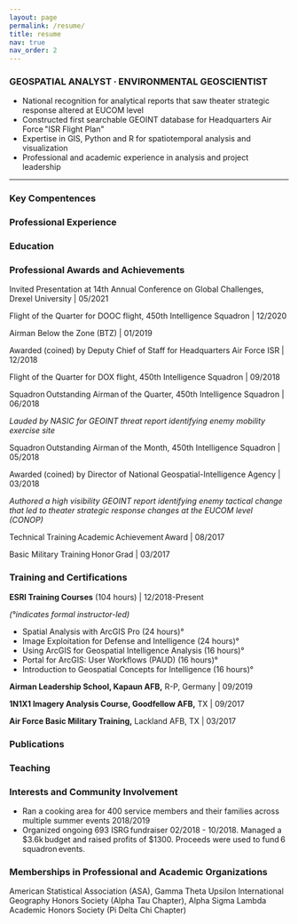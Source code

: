 ```yaml
---
layout: page
permalink: /resume/
title: resume
nav: true
nav_order: 2
---
```


<h3>GEOSPATIAL ANALYST ∙ ENVIRONMENTAL GEOSCIENTIST</h3>

* National recognition for analytical reports that saw theater strategic response altered at EUCOM level
* Constructed first searchable GEOINT database for Headquarters Air Force "ISR Flight Plan"
* Expertise in GIS, Python and R for spatiotemporal analysis and visualization
* Professional and academic experience in analysis and project leadership

***

<h3>Key Compentences</h3>

<h3>Professional Experience</h3>

<h3>Education</h3>

<h3>Professional Awards and Achievements</h3>
<p>Invited Presentation at 14th Annual Conference on Global Challenges, Drexel University | 05/2021<br>
<p>Flight of the Quarter for DOOC flight, 450th Intelligence Squadron | 12/2020<br>
<p>Airman Below the Zone (BTZ) | 01/2019<br>
<p>Awarded (coined) by Deputy Chief of Staff for Headquarters Air Force ISR | 12/2018<br>
<p>Flight of the Quarter for DOX flight, 450th Intelligence Squadron | 09/2018<br>
<p>Squadron Outstanding Airman of the Quarter, 450th Intelligence Squadron | 06/2018<br>
<p><em>Lauded by NASIC for GEOINT threat report identifying enemy mobility exercise site</em><br>
<p>Squadron Outstanding Airman of the Month, 450th Intelligence Squadron | 05/2018<br>
<p>Awarded (coined) by Director of National Geospatial-Intelligence Agency | 03/2018<br>
<p><em>Authored a high visibility GEOINT report identifying enemy tactical change that led to theater strategic response changes at the EUCOM level (CONOP)</em><br>
<p>Technical Training Academic Achievement Award | 08/2017<br>
<p>Basic Military Training Honor Grad | 03/2017<br>

<h3>Training and Certifications</h3>
<p><strong>ESRI Training Courses</strong> (104 hours) | 12/2018-Present<br>
<p><em>(°indicates formal instructor-led)</em><br>
<ul>
  <li>Spatial Analysis with ArcGIS Pro (24 hours)°</li>
  <li>Image Exploitation for Defense and Intelligence (24 hours)°</li>
  <li>Using ArcGIS for Geospatial Intelligence Analysis (16 hours)°</li>
  <li>Portal for ArcGIS: User Workflows (PAUD) (16 hours)°</li>
  <li>Introduction to Geospatial Concepts for Intelligence (16 hours)°</li>
</ul>
<p><strong>Airman Leadership School, Kapaun AFB,</strong> R-P, Germany | 09/2019<br>
<p><strong>1N1X1 Imagery Analysis Course, Goodfellow AFB,</strong> TX | 09/2017<br>
<p><strong>Air Force Basic Military Training,</strong> Lackland AFB, TX | 03/2017<br>

<h3>Publications</h3>

<h3>Teaching</h3>

<h3>Interests and Community Involvement</h3>
<ul>
  <li>Ran a cooking area for 400 service members and their families across multiple summer events 2018/2019</li>
  <li>Organized ongoing 693 ISRG fundraiser 02/2018 - 10/2018. Managed a $3.6k budget and raised profits of $1300. Proceeds were used to fund 6 squadron events.</li>
</ul>

<h3>Memberships in Professional and Academic Organizations</h3>
American Statistical Association (ASA), Gamma Theta Upsilon International Geography Honors Society (Alpha Tau Chapter), Alpha Sigma Lambda Academic Honors Society (Pi Delta Chi Chapter)
